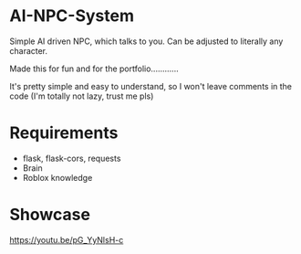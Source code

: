 # AI-NPC-System
Simple AI driven NPC, which talks to you. Can be adjusted to literally any character.

Made this for fun and for the portfolio............

It's pretty simple and easy to understand, so I won't leave comments in the code (I'm totally not lazy, trust me pls)

# Requirements
- flask, flask-cors, requests
- Brain
- Roblox knowledge

# Showcase
https://youtu.be/pG_YyNlsH-c
